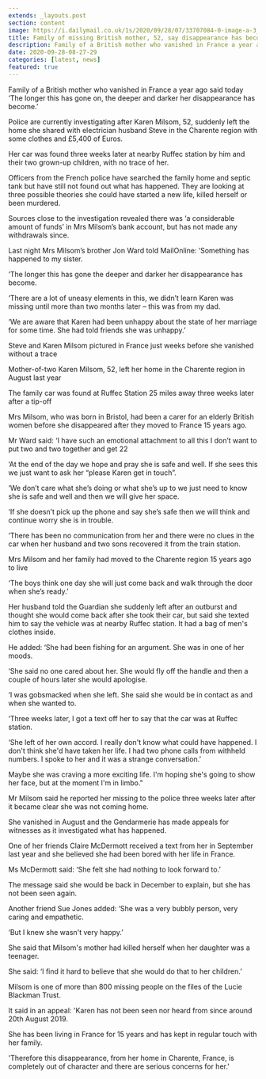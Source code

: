 ```yaml
---
extends: _layouts.post
section: content
image: https://i.dailymail.co.uk/1s/2020/09/28/07/33707084-0-image-a-3_1601274031864.jpg 
title: Family of missing British mother, 52, say disappearance has become deeper and darker 
description: Family of a British mother who vanished in France a year ago said today The longer this has gone on, the deeper and darker her disappearance has become as police probe the missing woman 
date: 2020-09-28-08-27-29 
categories: [latest, news] 
featured: true 
--- 
```

Family of a British mother who vanished in France a year ago said today ‘The longer this has gone on, the deeper and darker her disappearance has become.’

Police are currently investigating after Karen Milsom, 52, suddenly left the home she shared with electrician husband Steve in the Charente region with some clothes and £5,400 of Euros.

Her car was found three weeks later at nearby Ruffec station by him and their two grown-up children, with no trace of her.

Officers from the French police have searched the family home and septic tank but have still not found out what has happened. They are looking at three possible theories she could have started a new life, killed herself or been murdered.

Sources close to the investigation revealed there was ‘a considerable amount of funds’ in Mrs Milsom’s bank account, but has not made any withdrawals since.

Last night Mrs Milsom’s brother Jon Ward told MailOnline: ‘Something has happened to my sister.

‘The longer this has gone the deeper and darker her disappearance has become.

‘There are a lot of uneasy elements in this, we didn’t learn Karen was missing until more than two months later – this was from my dad.

‘We are aware that Karen had been unhappy about the state of her marriage for some time. She had told friends she was unhappy.’

Steve and Karen Milsom pictured in France just weeks before she vanished without a trace

Mother-of-two Karen Milsom, 52, left her home in the Charente region in August last year

The family car was found at Ruffec Station 25 miles away three weeks later after a tip-off



Mrs Milsom, who was born in Bristol, had been a carer for an elderly British women before she disappeared after they moved to France 15 years ago.

Mr Ward said: ‘I have such an emotional attachment to all this I don’t want to put two and two together and get 22

‘At the end of the day we hope and pray she is safe and well. If she sees this we just want to ask her “please Karen get in touch”.

‘We don’t care what she’s doing or what she’s up to we just need to know she is safe and well and then we will give her space.

‘If she doesn’t pick up the phone and say she’s safe then we will think and continue worry she is in trouble.

‘There has been no communication from her and there were no clues in the car when her husband and two sons recovered it from the train station.

Mrs Milsom and her family had moved to the Charente region 15 years ago to live

‘The boys think one day she will just come back and walk through the door when she’s ready.’

Her husband told the Guardian she suddenly left after an outburst and thought she would come back after she took their car, but said she texted him to say the vehicle was at nearby Ruffec station. It had a bag of men's clothes inside.

He added: ‘She had been fishing for an argument. She was in one of her moods.

‘She said no one cared about her. She would fly off the handle and then a couple of hours later she would apologise.

‘I was gobsmacked when she left. She said she would be in contact as and when she wanted to.

‘Three weeks later, I got a text off her to say that the car was at Ruffec station. 

‘She left of her own accord. I really don't know what could have happened. I don't think she'd have taken her life. I had two phone calls from withheld numbers. I spoke to her and it was a strange conversation.’

Maybe she was craving a more exciting life. I'm hoping she's going to show her face, but at the moment I'm in limbo."

Mr Milsom said he reported her missing to the police three weeks later after it became clear she was not coming home. 

She vanished in August and the Gendarmerie has made appeals for witnesses as it investigated what has happened.

One of her friends Claire McDermott received a text from her in September last year and she believed she had been bored with her life in France.

Ms McDermott said: ‘She felt she had nothing to look forward to.’

The message said she would be back in December to explain, but she has not been seen again.

Another friend Sue Jones added: ‘She was a very bubbly person, very caring and empathetic.

‘But I knew she wasn't very happy.’

She said that Milsom's mother had killed herself when her daughter was a teenager.

She said: ‘I find it hard to believe that she would do that to her children.’

Milsom is one of more than 800 missing people on the files of the Lucie Blackman Trust.

It said in an appeal: 'Karen has not been seen nor heard from since around 20th August 2019.

She has been living in France for 15 years and has kept in regular touch with her family.

'Therefore this disappearance, from her home in Charente, France, is completely out of character and there are serious concerns for her.'


